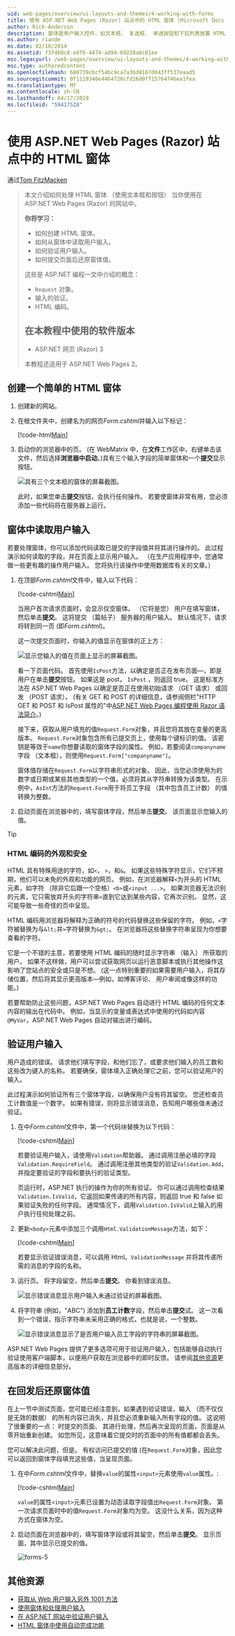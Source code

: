```yaml
---
uid: web-pages/overview/ui-layouts-and-themes/4-working-with-forms
title: 使用 ASP.NET Web Pages (Razor) 站点中的 HTML 窗体 |Microsoft Docs
author: Rick-Anderson
description: 窗体是用户输入控件，如文本框、 复选框、 单选按钮和下拉列表放置 HTML 文档的一部分。 使用窗体以下值时...
ms.author: riande
ms.date: 02/10/2014
ms.assetid: f3f4b8c8-e8f6-4474-ad94-69228a6c01ee
msc.legacyurl: /web-pages/overview/ui-layouts-and-themes/4-working-with-forms
msc.type: authoredcontent
ms.openlocfilehash: 680739cbcf54bc9ca7a3bd8167d043ff537eaad5
ms.sourcegitcommit: 0f1119340e4464720cfd16d0ff15764746ea1fea
ms.translationtype: MT
ms.contentlocale: zh-CN
ms.lasthandoff: 04/17/2019
ms.locfileid: "59417528"
---
```

# <a name="working-with-html-forms-in-aspnet-web-pages-razor-sites"></a>使用 ASP.NET Web Pages (Razor) 站点中的 HTML 窗体

通过[Tom FitzMacken](https://github.com/tfitzmac)

> 本文介绍如何处理 HTML 窗体 （使用文本框和按钮） 当你使用在 ASP.NET Web Pages (Razor) 的网站中。
> 
> **你将学习：** 
> 
> - 如何创建 HTML 窗体。
> - 如何从窗体中读取用户输入。
> - 如何验证用户输入。
> - 如何提交页面后还原窗体值。
> 
> 这些是 ASP.NET 编程一文中介绍的概念：
> 
> - `Request` 对象。
> - 输入的验证。
> - HTML 编码。
>   
> 
> ## <a name="software-versions-used-in-the-tutorial"></a>在本教程中使用的软件版本
> 
> 
> - ASP.NET 网页 (Razor) 3
>   
> 
> 本教程还适用于 ASP.NET Web Pages 2。


## <a name="creating-a-simple-html-form"></a>创建一个简单的 HTML 窗体

1. 创建新的网站。
2. 在根文件夹中，创建名为的网页*Form.cshtml*并输入以下标记：

    [!code-html[Main](4-working-with-forms/samples/sample1.html)]
3. 启动你的浏览器中的页。 (在 WebMatrix 中，在**文件**工作区中，右键单击该文件，然后选择**浏览器中启动**。)具有三个输入字段的简单窗体和一个**提交**显示按钮。

    ![具有三个文本框的窗体的屏幕截图。](4-working-with-forms/_static/image1.jpg)

    此时，如果您单击**提交**按钮，会执行任何操作。 若要使窗体非常有用，您必须添加一些代码将在服务器上运行。

## <a name="reading-user-input-from-the-form"></a>窗体中读取用户输入

若要处理窗体，你可以添加代码读取已提交的字段值并将其进行操作的。 此过程演示如何读取的字段，并在页面上显示用户输入。 （在生产应用程序中，您通常做一些更有趣的操作用户输入。 您将执行该操作中使用数据库有关的文章。）

1. 在顶部*Form.cshtml*文件中，输入以下代码：

    [!code-cshtml[Main](4-working-with-forms/samples/sample2.cshtml)]

    当用户首次请求页面时，会显示仅空窗体。 （它将是您） 用户在填写窗体，然后单击**提交**。 这将提交 （篇帖子） 服务器的用户输入。 默认情况下，请求将转到同一页 (即*Form.cshtml*)。

    这一次提交页面时，你输入的值显示在窗体的正上方：

    ![显示您输入的值在页面上显示的屏幕截图。](4-working-with-forms/_static/image2.jpg)

    看一下页面代码。 首先使用`IsPost`方法，以确定是否正在发布页面&#8212;，即是用户在单击**提交**按钮。 如果这是 post， `IsPost` ，则返回 true。 这是标准方法在 ASP.NET Web Pages 以确定是否正在使用初始请求 （GET 请求） 或回发 （POST 请求）。 (有关 GET 和 POST 的详细信息，请参阅侧栏"HTTP GET 和 POST 和 IsPost 属性的"中[ASP.NET Web Pages 编程使用 Razor 语法简介](https://go.microsoft.com/fwlink/?LinkId=202890#SB_HttpGetPost)。)

    接下来，获取从用户填充的值`Request.Form`对象，并且您将其放在变量的更高版本。 `Request.Form`对象包含所有已提交页上，使用每个键标识的值。 该密钥是等效于`name`你想要读取的窗体字段的属性。 例如，若要阅读`companyname`字段 （文本框），则使用`Request.Form["companyname"]`。

    窗体值存储在`Request.Form`以字符串形式的对象。 因此，当您必须使用为的数字或日期或某些其他类型的一个值，必须将其从字符串转换为该类型。 在示例中，`AsInt`方法的`Request.Form`用于将员工字段 （其中包含员工计数） 的值转换为整数。
2. 启动页面在浏览器中的，填写窗体字段，然后单击**提交**。 该页面显示您输入的值。

> [!TIP] 
> 
> <a id="SB_HTMLEncoding"></a>
> ### <a name="html-encoding-for-appearance-and-security"></a>HTML 编码的外观和安全
> 
> HTML 具有特殊用途的字符，如`<`， `>`，和`&`。 如果这些特殊字符显示，它们不预期，他们可以未免的外观和功能的网页。 例如，在浏览器解释`<`为开头的 HTML 元素，如字符 （除非它后跟一个空格）`<b>`或`<input ...>`。 如果浏览器无法识别的元素，它只需放弃开头的字符串`<`直到它达到某些内容，它再次识别。 显然，这可能导致一些奇怪的页中呈现。
> 
> HTML 编码用浏览器将解释为正确的符号的代码替换这些保留的字符。 例如，`<`字符被替换为与`&lt;`并`>`字符替换为`&gt;`。 在浏览器将这些替换字符串呈现为你想要查看的字符。
> 
> 它是一个不错的主意，若要使用 HTML 编码的随时显示字符串 （输入） 所获取的用户。 如果不这样做，用户可以尝试获取网页以运行恶意脚本或执行其他操作这影响了您站点的安全或只是不想。 (这一点特别重要的如果需要用户输入，将其存储位置，然后将其显示更高版本&#8212;例如，如博客评论、 用户审阅或像这样的功能。)
> 
> 若要帮助防止这些问题，ASP.NET Web Pages 自动进行 HTML 编码的任何文本内容的输出在代码中。 例如，当显示的变量或表达式中使用的代码如内容`@MyVar`，ASP.NET Web Pages 自动对输出进行编码。


## <a name="validating-user-input"></a>验证用户输入

用户造成的错误。 请求他们填写字段，和他们忘了，或要求他们输入的员工数和这些改为键入的名称。 若要确保，窗体填入正确处理它之前，您可以验证用户的输入。

此过程演示如何验证所有三个窗体字段，以确保用户没有将其留空。 您还检查员工计数值是一个数字。 如果有错误，则将显示错误消息，告知用户哪些值未通过验证。

1. 在中*Form.cshtml*文件中，第一个代码块替换为以下代码： 

    [!code-cshtml[Main](4-working-with-forms/samples/sample3.cshtml)]

    若要验证用户输入，请使用`Validation`帮助器。 通过调用注册必填的字段`Validation.RequireField`。 通过调用注册其他类型的验证`Validation.Add`，并指定要验证的字段和要执行的验证类型。

    页运行时，ASP.NET 执行的操作为你的所有验证。 你可以通过调用检查结果`Validation.IsValid`，它返回如果传递的所有内容，则返回 true 和 false 如果验证失败的任何字段。 通常情况下，调用`Validation.IsValid`上输入的用户执行任何处理之前。
2. 更新`<body>`元素中添加三个调用`Html.ValidationMessage`方法，如下：

    [!code-cshtml[Main](4-working-with-forms/samples/sample4.cshtml?highlight=8,13,18)]

    若要显示验证错误消息，可以调用 Html。`ValidationMessage` 并将其传递所需的消息的字段的名称。
3. 运行页。 将字段留空，然后单击**提交**。 你看到错误消息。

    ![显示错误消息显示用户输入未通过验证的屏幕截图。](4-working-with-forms/_static/image3.jpg)
4. 将字符串 (例如，"ABC") 添加到**员工计数**字段，然后单击**提交**试。 这一次看到一个错误，指示字符串未采用正确的格式，也就是说，一个整数。

    ![显示错误消息显示了是否用户输入员工字段的字符串的屏幕截图。](4-working-with-forms/_static/image4.jpg)

ASP.NET Web Pages 提供了更多选项可用于验证用户输入，包括能够自动执行验证使用客户端脚本，以便用户获取在浏览器中的即时反馈。 请参阅[其他资源](#Additional_Resources)更高版本的详细信息部分。

## <a name="restoring-form-values-after-postbacks"></a>在回发后还原窗体值

在上一节中测试页面，您可能已经注意到，如果遇到验证错误，输入 （而不仅仅是无效的数据） 的所有内容已消失，并且您必须重新输入所有字段的值。 这说明了很重要的一点： 时提交的页面、 其进行处理，然后再次呈现的页面，页面是从零开始重新创建。 如您所见，这意味着它提交时的页面中的所有值都都会丢失。

您可以解决此问题，但是。 有权访问已提交的值 (在`Request.Form`对象，因此您可以返回到窗体字段填充这些值，当呈现页面。

1. 在中*Form.cshtml*文件中，替换`value`的属性`<input>`元素使用`value`属性。: 

    [!code-cshtml[Main](4-working-with-forms/samples/sample5.cshtml?highlight=13,19,25)]

    `value`的属性`<input>`元素已设置为动态读取字段值出`Request.Form`对象。 第一次请求页面时中的值`Request.Form`对象均为空。 这没什么关系，因为这种方式在窗体为空。
2. 启动页面在浏览器中的，填写窗体字段或将其留空，然后单击**提交**。 显示页面，其中显示已提交的值。

    ![forms-5](4-working-with-forms/_static/image5.jpg)

<a id="Additional_Resources"></a>
## <a name="additional-resources"></a>其他资源

- [获取从 Web 用户输入另外 1001 方法](https://msdn.microsoft.com/library/ms971057.aspx)
- [使用窗体和处理用户输入](https://msdn.microsoft.com/library/ms525182(VS.90).aspx)
- [在 ASP.NET 网站中验证用户输入](https://go.microsoft.com/fwlink/?LinkId=253002)
- [HTML 窗体中使用自动完成功能](https://msdn.microsoft.com/library/ms533032(VS.85).aspx)
